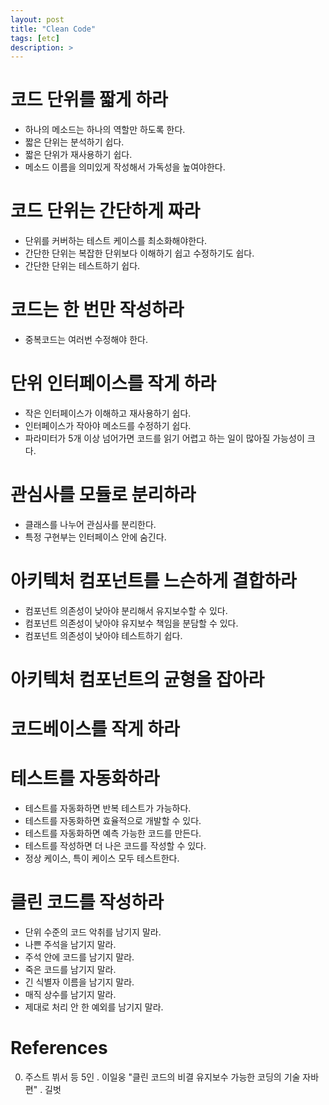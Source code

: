 ```yaml
---
layout: post
title: "Clean Code"
tags: [etc]
description: >
---
```


# 코드 단위를 짧게 하라

* 하나의 메소드는 하나의 역할만 하도록 한다.
* 짧은 단위는 분석하기 쉽다.
* 짧은 단위가 재사용하기 쉽다.
* 메소드 이름을 의미있게 작성해서 가독성을 높여야한다.

# 코드 단위는 간단하게 짜라

* 단위를 커버하는 테스트 케이스를 최소화해야한다.
* 간단한 단위는 복잡한 단위보다 이해하기 쉽고 수정하기도 쉽다.
* 간단한 단위는 테스트하기 쉽다.

# 코드는 한 번만 작성하라

* 중복코드는 여러번 수정해야 한다.

# 단위 인터페이스를 작게 하라

* 작은 인터페이스가 이해하고 재사용하기 쉽다.
* 인터페이스가 작아야 메소드를 수정하기 쉽다.
* 파라미터가 5개 이상 넘어가면 코드를 읽기 어렵고 하는 일이 많아질 가능성이 크다.

# 관심사를 모듈로 분리하라

* 클래스를 나누어 관심사를 분리한다.
* 특정 구현부는 인터페이스 안에 숨긴다.

# 아키텍처 컴포넌트를 느슨하게 결합하라

* 컴포넌트 의존성이 낮아야 분리해서 유지보수할 수 있다.
* 컴포넌트 의존성이 낮아야 유지보수 책임을 분담할 수 있다.
* 컴포넌트 의존성이 낮아야 테스트하기 쉽다.

# 아키텍처 컴포넌트의 균형을 잡아라

# 코드베이스를 작게 하라

# 테스트를 자동화하라

* 테스트를 자동화하면 반복 테스트가 가능하다.
* 테스트를 자동화하면 효율적으로 개발할 수 있다.
* 테스트를 자동화하면 예측 가능한 코드를 만든다.
* 테스트를 작성하면 더 나은 코드를 작성할 수 있다.
* 정상 케이스, 특이 케이스 모두 테스트한다.

# 클린 코드를 작성하라

* 단위 수준의 코드 악취를 남기지 말라.
* 나쁜 주석을 남기지 말라.
* 주석 안에 코드를 남기지 말라.
* 죽은 코드를 남기지 말라.
* 긴 식별자 이름을 남기지 말라.
* 매직 상수를 남기지 말라.
* 제대로 처리 안 한 예외를 남기지 말라.

# References

0. 주스트 뷔서 등 5인 . 이일웅 "클린 코드의 비결 유지보수 가능한 코딩의 기술 자바편" . 길벗
